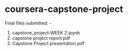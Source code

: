 # coursera-capstone-project
Final files submitted: -
1. capstone_project-WEEK 2.ipynb
2. capstone project report.pdf
3. Capstone Project presentation.pdf

